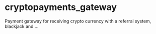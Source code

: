 # cryptopayments_gateway
Payment gateway for receiving crypto currency with a referral system, blackjack and ...

